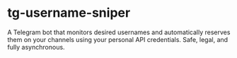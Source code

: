 # tg-username-sniper
 A Telegram bot that monitors desired usernames and automatically reserves them on your channels using your personal API credentials. Safe, legal, and fully asynchronous.
